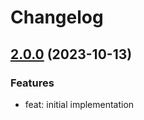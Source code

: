 # Changelog

## [2.0.0](https://github.com/bucketeer-io/flutter-client-sdk) (2023-10-13)

### Features

- feat: initial implementation
